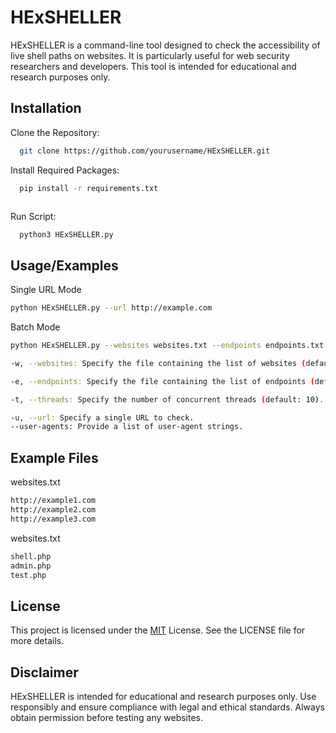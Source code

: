 
# HExSHELLER

HExSHELLER is a command-line tool designed to check the accessibility of live shell paths on websites. It is particularly useful for web security researchers and developers. This tool is intended for educational and research purposes only.


## Installation

Clone the Repository:

```bash
  git clone https://github.com/yourusername/HExSHELLER.git


```

Install Required Packages:

```bash
  pip install -r requirements.txt



```

Run Script:

```bash
  python3 HExSHELLER.py 


```
    
## Usage/Examples

Single URL Mode

```bash
python HExSHELLER.py --url http://example.com

```
Batch Mode

```bash
python HExSHELLER.py --websites websites.txt --endpoints endpoints.txt

```
```bash
-w, --websites: Specify the file containing the list of websites (default: websites.txt).

-e, --endpoints: Specify the file containing the list of endpoints (default: endpoints.txt).

-t, --threads: Specify the number of concurrent threads (default: 10).

-u, --url: Specify a single URL to check.
--user-agents: Provide a list of user-agent strings.
```
## Example Files




websites.txt

```bash
http://example1.com
http://example2.com
http://example3.com
```

websites.txt

```bash
shell.php
admin.php
test.php
```
## License

This project is licensed under the [MIT](https://choosealicense.com/licenses/mit/)
 License. See the LICENSE file for more details.

## Disclaimer 



HExSHELLER is intended for educational and research purposes only. Use responsibly and ensure compliance with legal and ethical standards. Always obtain permission before testing any websites.
